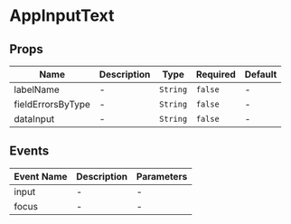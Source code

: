 # AppInputText

## Props

<!-- @vuese:AppInputText:props:start -->
|Name|Description|Type|Required|Default|
|---|---|---|---|---|
|labelName|-|`String`|`false`|-|
|fieldErrorsByType|-|`String`|`false`|-|
|dataInput|-|`String`|`false`|-|

<!-- @vuese:AppInputText:props:end -->


## Events

<!-- @vuese:AppInputText:events:start -->
|Event Name|Description|Parameters|
|---|---|---|
|input|-|-|
|focus|-|-|

<!-- @vuese:AppInputText:events:end -->


